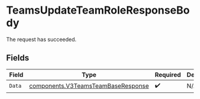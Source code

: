 # TeamsUpdateTeamRoleResponseBody

The request has succeeded.


## Fields

| Field                                                                                    | Type                                                                                     | Required                                                                                 | Description                                                                              |
| ---------------------------------------------------------------------------------------- | ---------------------------------------------------------------------------------------- | ---------------------------------------------------------------------------------------- | ---------------------------------------------------------------------------------------- |
| `Data`                                                                                   | [components.V3TeamsTeamBaseResponse](../../models/components/v3teamsteambaseresponse.md) | :heavy_check_mark:                                                                       | N/A                                                                                      |